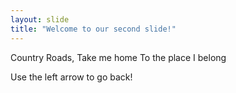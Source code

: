 ```yaml
---
layout: slide
title: "Welcome to our second slide!"
---
```

Country Roads, Take me home
To the place I belong

Use the left arrow to go back!